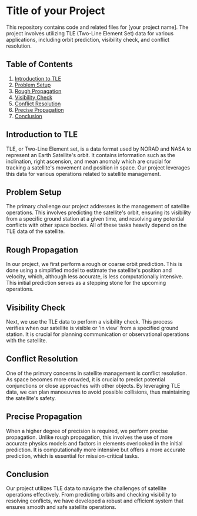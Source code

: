 # Title of your Project

This repository contains code and related files for [your project name]. The project involves utilizing TLE (Two-Line Element Set) data for various applications, including orbit prediction, visibility check, and conflict resolution.

## Table of Contents
1. [Introduction to TLE](#introduction-to-tle)
2. [Problem Setup](#problem-setup)
3. [Rough Propagation](#rough-propagation)
4. [Visibility Check](#visibility-check)
5. [Conflict Resolution](#conflict-resolution)
6. [Precise Propagation](#precise-propagation)
7. [Conclusion](#conclusion)

## Introduction to TLE

TLE, or Two-Line Element set, is a data format used by NORAD and NASA to represent an Earth Satellite's orbit. It contains information such as the inclination, right ascension, and mean anomaly which are crucial for tracking a satellite's movement and position in space. Our project leverages this data for various operations related to satellite management.

## Problem Setup

The primary challenge our project addresses is the management of satellite operations. This involves predicting the satellite's orbit, ensuring its visibility from a specific ground station at a given time, and resolving any potential conflicts with other space bodies. All of these tasks heavily depend on the TLE data of the satellite.

## Rough Propagation

In our project, we first perform a rough or coarse orbit prediction. This is done using a simplified model to estimate the satellite's position and velocity, which, although less accurate, is less computationally intensive. This initial prediction serves as a stepping stone for the upcoming operations.

## Visibility Check

Next, we use the TLE data to perform a visibility check. This process verifies when our satellite is visible or 'in view' from a specified ground station. It is crucial for planning communication or observational operations with the satellite.

## Conflict Resolution

One of the primary concerns in satellite management is conflict resolution. As space becomes more crowded, it is crucial to predict potential conjunctions or close approaches with other objects. By leveraging TLE data, we can plan manoeuvres to avoid possible collisions, thus maintaining the satellite's safety.

## Precise Propagation

When a higher degree of precision is required, we perform precise propagation. Unlike rough propagation, this involves the use of more accurate physics models and factors in elements overlooked in the initial prediction. It is computationally more intensive but offers a more accurate prediction, which is essential for mission-critical tasks.

## Conclusion

Our project utilizes TLE data to navigate the challenges of satellite operations effectively. From predicting orbits and checking visibility to resolving conflicts, we have developed a robust and efficient system that ensures smooth and safe satellite operations.
